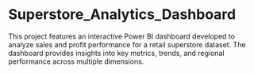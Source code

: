 # Superstore_Analytics_Dashboard
This project features an interactive Power BI dashboard developed to analyze sales and profit performance for a retail superstore dataset. The dashboard provides insights into key metrics, trends, and regional performance across multiple dimensions.
